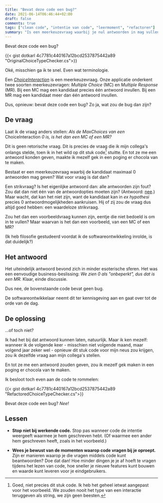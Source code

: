 ```yaml
---
title: "Bevat deze code een bug?"
date: 2021-06-14T06:46:44+02:00
draft: false
comments: true
tags: ["clean code", "intentie van code", "leermoment", "refactoren"]
summary: "Is een meerkeuzevraag waarbij je nul antwoorden in mag vullen van het type *Multiple Choice* of *Multiple Response* - of geen van beide?"
---
```


Bevat deze code een bug?


{{< gist dotkarl 4c7781c440167a12bcd2537875442a89 "OriginalChoiceTypeChecker.cs">}}


Oké, misschien ga ik te snel. Even wat terminologie.


Een [*ChoiceInteraction*](http://www.imsglobal.org/question/qtiv2p2/QTIv2p2-ASI-InformationModelv1p0/imsqtiv2p2_asi_v1p0_InfoModelv1p0.html#Data_ChoiceInteraction) is een meerkeuzevraag. Onze applicatie onderkent twee soorten meerkeuzevragen: *Multiple Choice* (MC) en *Multiple Response* (MR). Bij een MC mag een kandidaat precies één antwoord invullen. Bij een MR mag een kandidaat meer dan één antwoord invullen.


Dus, opnieuw: bevat deze code een bug? Zo ja, wat zou de bug dan zijn?


## De vraag


Laat ik de vraag anders stellen: *Als de MaxChoices van een* ChoiceInteraction *0 is, is het dan een MC of een MR?*


Dit is geen retorische vraag. Dit is precies de vraag die ik mijn collega's onlangs stelde, toen ik in het wild op dit stuk code[^1] stuitte. En tot ze me een antwoord konden geven, maakte ik mezelf gek in een poging er chocola van te maken.


Bestaat er een meerkeuzevraag waarbij de kandidaat maximaal 0 antwoorden mag geven? Wat voor vraag is dat dan? 


Een strikvraag? Is het eigenlijke antwoord dan: alle antwoorden zijn fout? Zou dat dan niet één van de antwoordopties moeten zijn? (Antwoord: [nee](https://www.rcpch.ac.uk/sites/default/files/rcpch/HTWQ/none_of_the_above_or_all_of_the_above.html).) Maar wacht, dat kan het niet zijn, want de kandidaat kan in *ex hypothesi* precies 0 antwoordmogelijkheden aankruisen. Hij of zij zou de vraag dus altijd goed hebben: een waardeloze strikvraag. 


Zou het dan een voorbeeldvraag kunnen zijn, eentje die niet bedoeld is om in te vullen? Maar waarvan is het dan een voorbeeld, van een MC of een MR?


(Ik heb filosofie gestudeerd voordat ik de softwareontwikkeling inrolde, is dat duidelijk?)


## Het antwoord


Het uiteindelijk antwoord bevond zich in minder esoterische sferen. Het was een eenvoudige business-beslissing: *We zien 0 als "onbeperkt", dus dat is een MR.* Klaar, einde discussie.


Dus nee, de bovenstaande code bevat geen bug.


De softwareontwikkelaar neemt dit ter kennisgeving aan en gaat over tot de orde van de dag.


## De oplossing


...of toch niet?


Ik had het bij dat antwoord kunnen laten, natuurlijk. Maar ik ken mezelf: wanneer ik de volgende keer - misschien niet volgende maand, maar volgend jaar zeker wel - opnieuw dit stuk code voor mijn neus zou krijgen, zou ik dezelfde vraag aan mijn collega's stellen. 


En tot ze me een antwoord zouden geven, zou ik mezelf gek maken in een poging er chocola van te maken.


Ik besloot toch even aan de code te rommelen:


{{< gist dotkarl 4c7781c440167a12bcd2537875442a89 "RefactoredChoiceTypeChecker.cs">}}


Bevat deze code een bug? *Nee!*


## Lessen


- **Stop niet bij werkende code.** Stop pas wanneer code de intentie weergeeft waarmee je hem geschreven hebt. (Of waarmee een ander hem geschreven heeft, zoals in het voorbeeld.) 


- **Wees je bewust van de momenten waarop code vragen bij je oproept.** Zijn er manieren waarop je die vragen middels code kunt beantwoorden? Doe dat dan! Hoe minder dingen je je af hoeft te vragen tijdens het lezen van code, hoe sneller je nieuwe features kunt bouwen en waarde kunt leveren voor je eindgebruikers.


[^1]: Goed, niet precies dit stuk code. Ik heb het geheel ietwat aangepast voor het voorbeeld. We zouden nooit het type van een interactie teruggeven als string, we zijn geen beesten.
